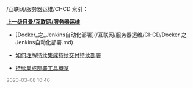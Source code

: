 /互联网/服务器运维/CI-CD 索引：


**[上一级目录/互联网/服务器运维](/互联网/服务器运维/index.md)**

- [Docker_之_Jenkins自动化部署](/互联网/服务器运维/CI-CD/Docker 之 Jenkins自动化部署.md)

- [如何理解持续集成持续交付持续部署](/互联网/服务器运维/CI-CD/如何理解持续集成持续交付持续部署.md)

- [持续集成部署工具概览](/互联网/服务器运维/CI-CD/持续集成部署工具概览.md)


<font size=2 color='grey'> 2020-03-08 10:46 </font>